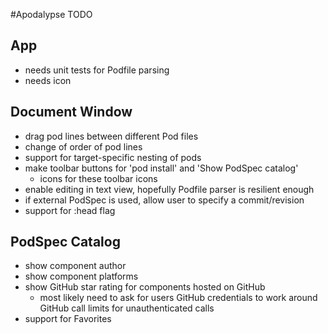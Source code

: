 #Apodalypse TODO

## App
* needs unit tests for Podfile parsing
* needs icon

## Document Window
* drag pod lines between different Pod files
* change of order of pod lines
* support for target-specific nesting of pods
* make toolbar buttons for 'pod install' and 'Show PodSpec catalog' 
	* icons for these toolbar icons
* enable editing in text view, hopefully Podfile parser is resilient enough
* if external PodSpec is used, allow user to specify a commit/revision
* support for :head flag

## PodSpec Catalog
* show component author
* show component platforms
* show GitHub star rating for components hosted on GitHub
	* most likely need to ask for users GitHub credentials to work around GitHub call limits for unauthenticated calls
* support for Favorites